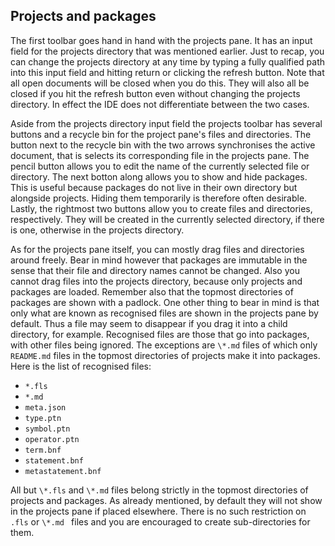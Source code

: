## Projects and packages

The first toolbar goes hand in hand with the projects pane.
It has an input field for the projects directory that was mentioned earlier.
Just to recap, you can change the projects directory at any time by typing a fully qualified path into this input field and hitting return or clicking the refresh button.
Note that all open documents will be closed when you do this.
They will also all be closed if you hit the refresh button even without changing the projects directory.
In effect the IDE does not differentiate between the two cases.

Aside from the projects directory input field the projects toolbar has several buttons and a recycle bin for the project pane's files and directories.
The button next to the recycle bin with the two arrows synchronises the active document, that is selects its corresponding file in the projects pane.
The pencil button allows you to edit the name of the currently selected file or directory.
The next botton along allows you to show and hide packages.
This is useful because packages do not live in their own directory but alongside projects.
Hiding them temporarily is therefore often desirable.
Lastly, the rightmost two buttons allow you to create files and directories, respectively.
They will be created in the currently selected directory, if there is one, otherwise in the projects directory.

As for the projects pane itself, you can mostly drag files and directories around freely.
Bear in mind however that packages are immutable in the sense that their file and directory names cannot be changed.
Also you cannot drag files into the projects directory, because only projects and packages are loaded.
Remember also that the topmost directories of packages are shown with a padlock.
One other thing to bear in mind is that only what are known as recognised files are shown in the projects pane by default.
Thus a file may seem to disappear if you drag it into a child directory, for example.
Recognised files are those that go into packages, with other files being ignored.
The exceptions are `\*.md` files of which only `README.md` files in the topmost directories of projects make it into packages.
Here is the list of recognised files:

* `*.fls `
* `*.md `
* `meta.json`
* `type.ptn`
* `symbol.ptn`
* `operator.ptn`
* `term.bnf`
* `statement.bnf`
* `metastatement.bnf`

All but `\*.fls` and `\*.md` files belong strictly in the topmost directories of projects and packages.
As already mentioned, by default they will not show in the projects pane if placed elsewhere.
There is no such restriction on `.fls` or `\*.md ` files and you are encouraged to create sub-directories for them.
